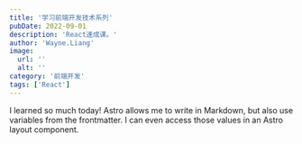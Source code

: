 ```yaml
---
title: '学习前端开发技术系列'
pubDate: 2022-09-01
description: 'React速成课。'
author: 'Wayne.Liang'
image:
  url: ''
  alt: ''
category: '前端开发'
tags: ['React']
---
```


I learned so much today! Astro allows me to write in Markdown, but also use variables from the frontmatter. I can even access those values in an Astro layout component.
